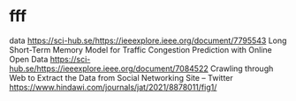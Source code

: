 # fff
data
https://sci-hub.se/https://ieeexplore.ieee.org/document/7795543
Long Short-Term Memory Model for Traffic Congestion Prediction with Online Open Data
https://sci-hub.se/https://ieeexplore.ieee.org/document/7084522
Crawling through Web to Extract the Data from Social Networking Site – Twitter
https://www.hindawi.com/journals/jat/2021/8878011/fig1/		
